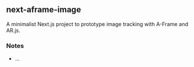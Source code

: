 ## next-aframe-image

A minimalist Next.js project to prototype image tracking with A-Frame and AR.js.

### Notes
* ...
